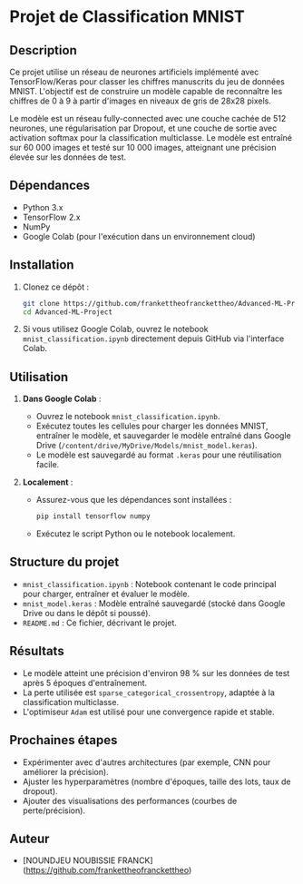 # Projet de Classification MNIST

## Description
Ce projet utilise un réseau de neurones artificiels implémenté avec TensorFlow/Keras pour classer les chiffres manuscrits du jeu de données MNIST. L'objectif est de construire un modèle capable de reconnaître les chiffres de 0 à 9 à partir d'images en niveaux de gris de 28x28 pixels.

Le modèle est un réseau fully-connected avec une couche cachée de 512 neurones, une régularisation par Dropout, et une couche de sortie avec activation softmax pour la classification multiclasse. Le modèle est entraîné sur 60 000 images et testé sur 10 000 images, atteignant une précision élevée sur les données de test.

## Dépendances
- Python 3.x
- TensorFlow 2.x
- NumPy
- Google Colab (pour l'exécution dans un environnement cloud)

## Installation
1. Clonez ce dépôt :
   ```bash
   git clone https://github.com/frankettheofranckettheo/Advanced-ML-Project.git
   cd Advanced-ML-Project
   ```
2. Si vous utilisez Google Colab, ouvrez le notebook `mnist_classification.ipynb` directement depuis GitHub via l'interface Colab.

## Utilisation
1. **Dans Google Colab** :
   - Ouvrez le notebook `mnist_classification.ipynb`.
   - Exécutez toutes les cellules pour charger les données MNIST, entraîner le modèle, et sauvegarder le modèle entraîné dans Google Drive (`/content/drive/MyDrive/Models/mnist_model.keras`).
   - Le modèle est sauvegardé au format `.keras` pour une réutilisation facile.

2. **Localement** :
   - Assurez-vous que les dépendances sont installées :
     ```bash
     pip install tensorflow numpy
     ```
   - Exécutez le script Python ou le notebook localement.

## Structure du projet
- `mnist_classification.ipynb` : Notebook contenant le code principal pour charger, entraîner et évaluer le modèle.
- `mnist_model.keras` : Modèle entraîné sauvegardé (stocké dans Google Drive ou dans le dépôt si poussé).
- `README.md` : Ce fichier, décrivant le projet.

## Résultats
- Le modèle atteint une précision d'environ 98 % sur les données de test après 5 époques d'entraînement.
- La perte utilisée est `sparse_categorical_crossentropy`, adaptée à la classification multiclasse.
- L'optimiseur `Adam` est utilisé pour une convergence rapide et stable.

## Prochaines étapes
- Expérimenter avec d'autres architectures (par exemple, CNN pour améliorer la précision).
- Ajuster les hyperparamètres (nombre d'époques, taille des lots, taux de dropout).
- Ajouter des visualisations des performances (courbes de perte/précision).

## Auteur
- [NOUNDJEU NOUBISSIE FRANCK] (https://github.com/frankettheofranckettheo)

